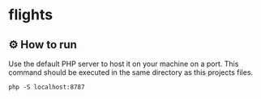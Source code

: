# flights
## ⚙️ How to run
Use the default PHP server to host it on your machine on a port.
This command should be executed in the same directory as this projects files.
```
php -S localhost:8787
```  
